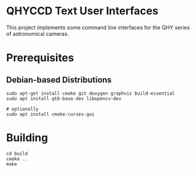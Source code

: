 # QHYCCD Text User Interfaces

This project implements some command line interfaces for the QHY series
of astronomical cameras.

# Prerequisites 

## Debian-based Distributions

```
sudo apt-get install cmake git doxygen graphviz build-essential
sudo apt install qt6-base-dev libopencv-dev

# optionally
sudo apt install cmake-curses-gui
```
# Building

```
cd build
cmake ..
make
```
